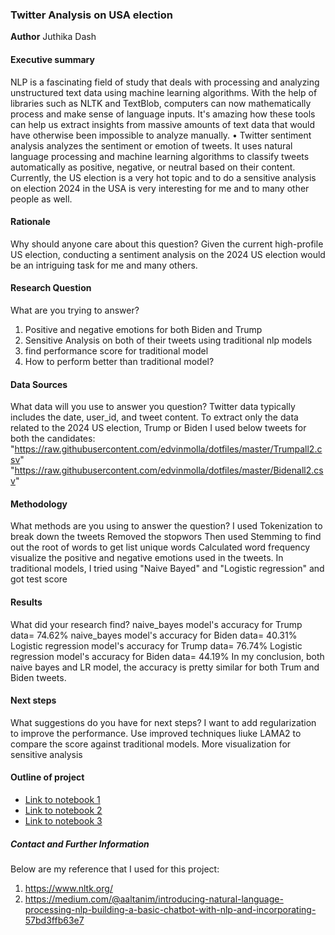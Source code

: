 ### Twitter Analysis on USA election

**Author**
Juthika Dash
#### Executive summary
 NLP is a fascinating field of study that deals with processing and analyzing unstructured text data using machine learning algorithms. With the help of libraries such as NLTK and TextBlob, computers can now mathematically process and make sense of language inputs. It's amazing how these tools can help us extract insights from massive amounts of text data that would have otherwise been impossible to analyze manually.
 •	Twitter sentiment analysis analyzes the sentiment or emotion of tweets. It uses natural language processing and machine learning algorithms to classify tweets automatically as positive, negative, or neutral based on their content.  Currently, the US election is a very hot topic and to do a sensitive analysis on election 2024 in the USA is very interesting for me and to many other people as well. 

#### Rationale
Why should anyone care about this question?
Given the current high-profile US election, conducting a sentiment analysis on the 2024 US election would be an intriguing task for me and many others.

#### Research Question
What are you trying to answer?
1. Positive and negative emotions for both Biden and Trump
2. Sensitive Analysis on both of their tweets using traditional nlp models
4. find performance score for traditional model 
3. How to perform better than traditional model?

#### Data Sources
What data will you use to answer you question?
Twitter data typically includes the date, user_id, and tweet content. To extract only the data related to the 2024 US election, Trump or Biden
I used below tweets for both the candidates:
 "https://raw.githubusercontent.com/edvinmolla/dotfiles/master/Trumpall2.csv"
 "https://raw.githubusercontent.com/edvinmolla/dotfiles/master/Bidenall2.csv"

#### Methodology
What methods are you using to answer the question?
I used Tokenization to break down the tweets
Removed the stopwors
Then used Stemming to find out the root of words to get list unique words
Calculated word frequency
visualize the positive and negative emotions used in the tweets. 
In traditional models, I tried using "Naive Bayed" and "Logistic regression" and got test score

#### Results
What did your research find?
naive_bayes model's accuracy  for Trump data= 74.62%
naive_bayes model's accuracy  for Biden data= 40.31%
Logistic regression model's accuracy  for Trump data= 76.74%
Logistic regression model's accuracy  for Biden data= 44.19%
In my conclusion, both naive bayes and LR model, the accuracy is pretty similar for both Trum and Biden tweets. 

#### Next steps
What suggestions do you have for next steps?
I want to add regularization to improve the performance. 
Use improved techniques liuke LAMA2 to compare the score against traditional models. 
More visualization for sensitive analysis

#### Outline of project

- [Link to notebook 1]()
- [Link to notebook 2]()
- [Link to notebook 3]()


##### Contact and Further Information
Below are my reference that I used for this project:
1. https://www.nltk.org/
2. https://medium.com/@aaltanim/introducing-natural-language-processing-nlp-building-a-basic-chatbot-with-nlp-and-incorporating-57bd3ffb63e7
